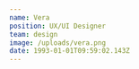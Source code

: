```yaml
---
name: Vera
position: UX/UI Designer
team: design
image: /uploads/vera.png
date: 1993-01-01T09:59:02.143Z
---
```

